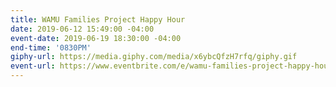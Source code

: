 ```yaml
---
title: WAMU Families Project Happy Hour
date: 2019-06-12 15:49:00 -04:00
event-date: 2019-06-19 18:30:00 -04:00
end-time: '0830PM'
giphy-url: https://media.giphy.com/media/x6ybcQfzH7rfq/giphy.gif
event-url: https://www.eventbrite.com/e/wamu-families-project-happy-hour-tickets-62604931034
---
```


